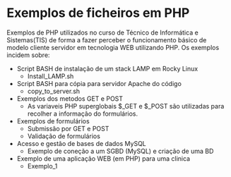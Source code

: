 # Exemplos de ficheiros em PHP
Exemplos de PHP utilizados no curso de Técnico de Informática e Sistemas(TIS) de forma a fazer perceber o funcionamento básico de modelo cliente servidor em tecnologia WEB utilizando PHP.
Os exemplos incidem sobre:
- Script BASH de instalação de um stack LAMP em Rocky Linux
  - Install_LAMP.sh 
- Script BASH para cópia para servidor Apache do código
  - copy_to_server.sh  
- Exemplos dos metodos GET e POST
  - As variaveis PHP superglobais  $_GET e $_POST são utilizadas para recolher a informação do formulários.
- Exemplos de formulários
  - Submissão por GET e POST
  - Validação de formulários
- Acesso e gestão de bases de dados MySQL
  - Exemplo de coneção a um SGBD (MySQL) e criação de uma BD
- Exemplo de uma aplicação WEB (em PHP) para uma clinica 
  - Exemplo_1

